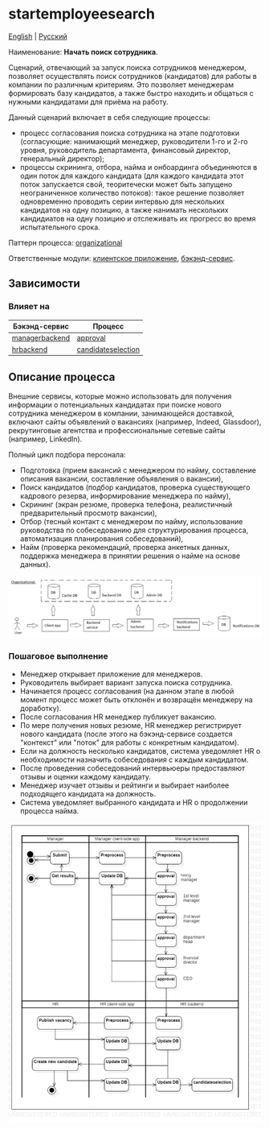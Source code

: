 # startemployeesearch 

[English](startemployeesearch.md) | [Русский](startemployeesearch.ru.md)

Наименование: **Начать поиск сотрудника**.

Сценарий, отвечающий за запуск поиска сотрудников менеджером, позволяет осуществлять поиск сотрудников (кандидатов) для работы в компании по различным критериям.
Это позволяет менеджерам формировать базу кандидатов, а также быстро находить и общаться с нужными кандидатами для приёма на работу.

Данный сценарий включает в себя следующие процессы:
- процесс согласования поиска сотрудника на этапе подготовки (согласующие: нанимающий менеджер, руководители 1-го и 2-го уровня, руководитель департамента, финансовый директор, генеральный директор);
- процессы скрининга, отбора, найма и онбоардинга объединяются в один поток для каждого кандидата (для каждого кандидата этот поток запускается свой, теоритечески может быть запущено неограниченное количество потоков): такое решение позволяет одновременно проводить серии интервью для нескольких кандидатов на одну позицию, а также нанимать нескольких кандидиатов на одну позицию и отслеживать их прогресс во время испытательного срока.

Паттерн процесса: [organizational](../../processpatterns/organizational.ru.md)

Ответственные модули: [клиентское приложение](../../frontend/managerclient.md), [бэкэнд-сервис](../../backend/managerbackend.md).

## Зависимости

### Влияет на

| Бэкэнд-сервис | Процесс |
| --- | ---- |
| [managerbackend](../../backend/managerbackend.ru.md) | [approval](../manager/approval.ru.md) |
| [hrbackend](../../backend/hrbackend.ru.md) | [candidateselection](../hr/candidateselection.ru.md) |

## Описание процесса

Внешние сервисы, которые можно использовать для получения информации о потенциальных кандидатах при поиске нового сотрудника менеджером в компании, занимающейся доставкой, включают сайты объявлений о вакансиях (например, Indeed, Glassdoor), рекрутинговые агентства и профессиональные сетевые сайты (например, LinkedIn).

Полный цикл подбора персонала:
- Подготовка (прием вакансий с менеджером по найму, составление описания вакансии, составление объявления о вакансии),
- Поиск кандидатов (подбор кандидатов, проверка существующего кадрового резерва, информирование менеджера по найму),
- Скрининг (экран резюме, проверка телефона, реалистичный предварительный просмотр вакансии),
- Отбор (тесный контакт с менеджером по найму, использование руководства по собеседованию для структурирования процесса, автоматизация планирования собеседований),
- Найм (проверка рекомендаций, проверка анкетных данных, поддержка менеджера в принятии решения о найме на основе данных).

![organizational_overall](../../img/organizational_overall.png)

### Пошаговое выполнение

- Менеджер открывает приложение для менеджеров.
- Руководитель выбирает вариант запуска поиска сотрудника.
- Начинается процесс согласования (на данном этапе в любой момент процесс может быть отклонён и возвращён менеджеру на доработку).
- После согласования HR менеджер публикует вакансию.
- По мере получения новых резюме, HR менеджер регистрирует нового кандидата (после этого на бэкэнд-сервисе создается "контекст" или "поток" для работы с конкретным кандидатом).
- Если на должность несколько кандидатов, система уведомляет HR о необходимости назначить собеседования с каждым кандидатом.
- После проведения собеседований интервьюеры предоставляют отзывы и оценки каждому кандидату.
- Менеджер изучает отзывы и рейтинги и выбирает наиболее подходящего кандидата на должность.
- Система уведомляет выбранного кандидата и HR о продолжении процесса найма.

![manager.startemployeesearch](../../img/activitydiagrams/manager.startemployeesearch.png)

